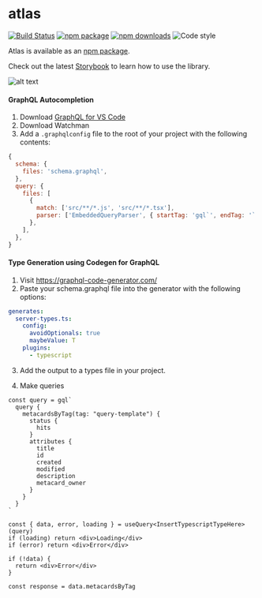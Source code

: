 # atlas

[![Build Status](https://travis-ci.org/connexta/atlas.svg?branch=master)](https://travis-ci.org/connexta/atlas)
[![npm package](https://img.shields.io/npm/v/@connexta/atlas/latest.svg)](https://www.npmjs.com/package/@connexta/atlas)
[![npm downloads](https://img.shields.io/npm/dm/@connexta/atlas.svg)](https://www.npmjs.com/package/@connexta/atlas)
![Code style](https://img.shields.io/badge/code_style-prettier-ff69b4.svg)

Atlas is available as an [npm package](https://www.npmjs.com/package/@connexta/atlas).

Check out the latest [Storybook](https://unpkg.com/@connexta/atlas@0.0.35/.storybook/index.html) to learn how to use the library.

![alt text](https://media3.giphy.com/media/5RORsXDYXUOelTmtsQ/giphy-downsized.gif?cid=6104955e5cca41e94766374877f8a195&rid=giphy-downsized.gif)

#### GraphQL Autocompletion

1. Download [GraphQL for VS Code](https://marketplace.visualstudio.com/items?itemName=kumar-harsh.graphql-for-vscode)
2. Download Watchman
3. Add a `.graphqlconfig` file to the root of your project with the following contents:

```javascript
{
  schema: {
    files: 'schema.graphql',
  },
  query: {
    files: [
      {
        match: ['src/**/*.js', 'src/**/*.tsx'],
        parser: ['EmbeddedQueryParser', { startTag: 'gql`', endTag: '`' }],
      },
    ],
  },
}
```

#### Type Generation using Codegen for GraphQL

1. Visit https://graphql-code-generator.com/
2. Paste your schema.graphql file into the generator with the following options:

```yaml
generates:
  server-types.ts:
    config:
      avoidOptionals: true
      maybeValue: T
    plugins:
      - typescript
```

3. Add the output to a types file in your project.

4. Make queries

```tsx
const query = gql`
  query {
    metacardsByTag(tag: "query-template") {
      status {
        hits
      }
      attributes {
        title
        id
        created
        modified
        description
        metacard_owner
      }
    }
  }
`
```

```tsx
const { data, error, loading } = useQuery<InsertTypescriptTypeHere>(query)
if (loading) return <div>Loading</div>
if (error) return <div>Error</div>

if (!data) {
  return <div>Error</div>
}

const response = data.metacardsByTag
```

